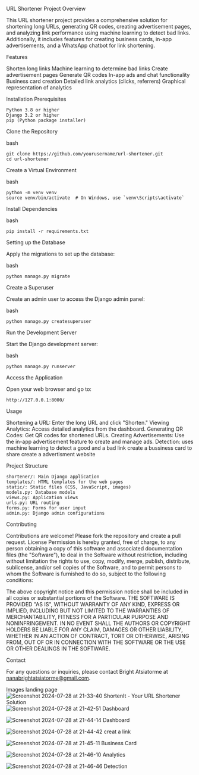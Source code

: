 URL Shortener Project
Overview

This URL shortener project provides a comprehensive solution for shortening long URLs, generating QR codes, creating advertisement pages,
and analyzing link performance using machine learning to detect bad links. Additionally, it includes features for creating business cards, 
in-app advertisements, and a WhatsApp chatbot for link shortening.

Features

  Shorten long links
  Machine learning to determine bad links
  Create advertisement pages
  Generate QR codes
  In-app ads and chat functionality
  Business card creation
  Detailed link analytics (clicks, referrers)
  Graphical representation of analytics

Installation
Prerequisites

    Python 3.8 or higher
    Django 3.2 or higher
    pip (Python package installer)

Clone the Repository

bash

    git clone https://github.com/yourusername/url-shortener.git
    cd url-shortener

Create a Virtual Environment

bash

    python -m venv venv
    source venv/bin/activate  # On Windows, use `venv\Scripts\activate`

Install Dependencies

bash

    pip install -r requirements.txt

Setting up the Database

Apply the migrations to set up the database:

bash

    python manage.py migrate

Create a Superuser

Create an admin user to access the Django admin panel:

bash

    python manage.py createsuperuser

Run the Development Server

Start the Django development server:

bash

    python manage.py runserver

Access the Application

Open your web browser and go to:


    http://127.0.0.1:8000/

Usage

  Shortening a URL: Enter the long URL and click "Shorten."
  Viewing Analytics: Access detailed analytics from the dashboard.
  Generating QR Codes: Get QR codes for shortened URLs.
  Creating Advertisements: Use the in-app advertisement feature to create and manage ads.
  Detection: uses machine learning to detect a good and a bad link
  create a bussiness card to share
  create a advertisment website

Project Structure

    shortener/: Main Django application
    templates/: HTML templates for the web pages
    static/: Static files (CSS, JavaScript, images)
    models.py: Database models
    views.py: Application views
    urls.py: URL routing
    forms.py: Forms for user input
    admin.py: Django admin configurations

Contributing

Contributions are welcome! Please fork the repository and create a pull request.
License
Permission is hereby granted, free of charge, to any person obtaining a copy of this software and associated documentation files (the "Software"),
to deal in the Software without restriction, including without limitation the rights to use, copy, modify, merge, publish, distribute, sublicense, 
and/or sell copies of the Software, and to permit persons to whom the Software is furnished to do so, subject to the following conditions:

The above copyright notice and this permission notice shall be included in all copies or substantial portions of the Software.
THE SOFTWARE IS PROVIDED "AS IS", WITHOUT WARRANTY OF ANY KIND, EXPRESS OR IMPLIED, INCLUDING BUT NOT LIMITED TO THE WARRANTIES OF MERCHANTABILITY, 
FITNESS FOR A PARTICULAR PURPOSE AND NONINFRINGEMENT. IN NO EVENT SHALL THE AUTHORS OR COPYRIGHT HOLDERS BE LIABLE FOR ANY CLAIM, DAMAGES OR OTHER LIABILITY, 
WHETHER IN AN ACTION OF CONTRACT, TORT OR OTHERWISE, ARISING FROM, OUT OF OR IN CONNECTION WITH THE SOFTWARE OR THE USE OR OTHER DEALINGS IN THE SOFTWARE.

Contact

For any questions or inquiries, please contact Bright Atsiatorme at nanabrightatsiatorme@gmail.com.

Images
landing page
![Screenshot 2024-07-28 at 21-33-40 ShortenIt - Your URL Shortener Solution](https://github.com/user-attachments/assets/a9f7c9fc-e642-4c02-9868-61b035792208)
![Screenshot 2024-07-28 at 21-42-51 Dashboard](https://github.com/user-attachments/assets/8084ea89-3fbf-4b77-96b5-e8c33239bb86)

![Screenshot 2024-07-28 at 21-44-14 Dashboard](https://github.com/user-attachments/assets/c3da5101-ff68-4deb-9cc4-e0356d7068cc)

![Screenshot 2024-07-28 at 21-44-42 creat a link](https://github.com/user-attachments/assets/5501e56a-9a7b-4392-91b5-71872aca668b)

![Screenshot 2024-07-28 at 21-45-11 Business Card](https://github.com/user-attachments/assets/52a33491-4715-42b9-8532-5f88b87b4746)

![Screenshot 2024-07-28 at 21-46-10 Analytics](https://github.com/user-attachments/assets/303efc7a-9a27-4e97-bd59-7531cfa97074)

![Screenshot 2024-07-28 at 21-46-46 Detection](https://github.com/user-attachments/assets/718b0902-4b36-4872-a100-53c32c5079b2)

